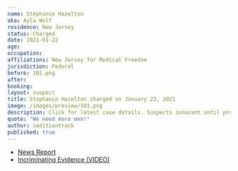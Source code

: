```yaml
---
name: Stephanie Hazelton
aka: Ayla Wolf
residence: New Jersey
status: Charged
date: 2021-01-22
age:
occupation:
affiliations: New Jersey for Medical Freedom
jurisdiction: Federal
before: 101.png
after:
booking:
layout: suspect
title: Stephanie Hazelton charged on January 22, 2021
image: /images/preview/101.png
description: Click for latest case details. Suspects innocent until proven guilty.
quote: "We need more men!"
author: seditiontrack
published: true
---
```


- [News Report](https://www.inquirer.com/news/new-jersey/stephanie-hazelton-capitol-insurrection-medford-new-jersey-rioters-20210122.html?utm_source=t.co&cid=Philly.com+Twitter&utm_campaign=Philly.com+Twitter+Account&utm_medium=social)
- [Incriminating Evidence (VIDEO)](https://www.inquirer.com/news/new-jersey/stephanie-hazelton-ayla-wolf-south-jersey-us-capitol-riot-anti-vax-20210119.html)

